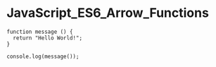 # JavaScript_ES6_Arrow_Functions
    function message () {
      return "Hello World!";
    }

    console.log(message());

